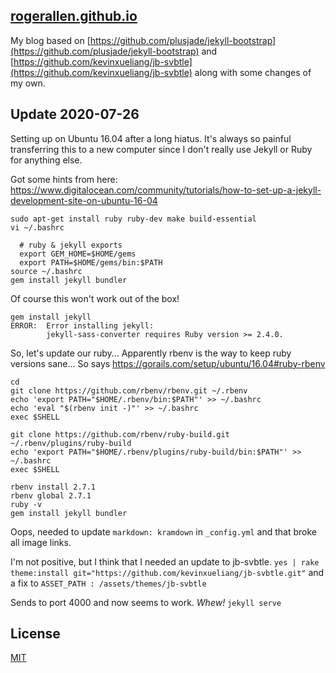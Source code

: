 ## [rogerallen.github.io](http://rogerallen.github.io)

My blog based on
[https://github.com/plusjade/jekyll-bootstrap](https://github.com/plusjade/jekyll-bootstrap)
and
[https://github.com/kevinxueliang/jb-svbtle](https://github.com/kevinxueliang/jb-svbtle)
along with some changes of my own.

## Update 2020-07-26

Setting up on Ubuntu 16.04 after a long hiatus.  It's always so painful transferring this to a new 
computer since I don't really use Jekyll or Ruby for anything else.

Got some hints from here: https://www.digitalocean.com/community/tutorials/how-to-set-up-a-jekyll-development-site-on-ubuntu-16-04
```
sudo apt-get install ruby ruby-dev make build-essential
vi ~/.bashrc

  # ruby & jekyll exports
  export GEM_HOME=$HOME/gems
  export PATH=$HOME/gems/bin:$PATH
source ~/.bashrc
gem install jekyll bundler
```

Of course this won't work out of the box!
```
gem install jekyll
ERROR:  Error installing jekyll:
        jekyll-sass-converter requires Ruby version >= 2.4.0.
```

So, let's update our ruby... Apparently rbenv is the way to keep ruby versions sane...
So says https://gorails.com/setup/ubuntu/16.04#ruby-rbenv
```
cd
git clone https://github.com/rbenv/rbenv.git ~/.rbenv
echo 'export PATH="$HOME/.rbenv/bin:$PATH"' >> ~/.bashrc
echo 'eval "$(rbenv init -)"' >> ~/.bashrc
exec $SHELL

git clone https://github.com/rbenv/ruby-build.git ~/.rbenv/plugins/ruby-build
echo 'export PATH="$HOME/.rbenv/plugins/ruby-build/bin:$PATH"' >> ~/.bashrc
exec $SHELL

rbenv install 2.7.1
rbenv global 2.7.1
ruby -v
gem install jekyll bundler
```

Oops, needed to update `markdown: kramdown` in `_config.yml` and that broke all image links.  

I'm not positive, but I think that I needed an update to jb-svbtle.
`yes | rake theme:install git="https://github.com/kevinxueliang/jb-svbtle.git"`
and a fix to `ASSET_PATH : /assets/themes/jb-svbtle`

Sends to port 4000 and now seems to work. *Whew!*
`jekyll serve`

## License
[MIT](http://opensource.org/licenses/MIT)
